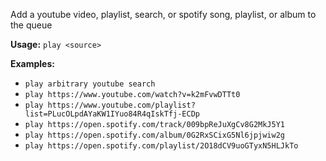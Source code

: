 Add a youtube video, playlist, search, or spotify song, playlist, or album to the queue

**Usage:** `play <source>`

**Examples:**
- `play arbitrary youtube search`
- `play https://www.youtube.com/watch?v=k2mFvwDTTt0`
- `play https://www.youtube.com/playlist?list=PLucOLpdAYaKW1IYuo84R4qIskTfj-ECDp`
- `play https://open.spotify.com/track/009bpReJuXgCv8G2MkJ5Y1`
- `play https://open.spotify.com/album/0G2RxSCixG5Nl6jpjwiw2g`
- `play https://open.spotify.com/playlist/2O18dCV9uoGTyxN5HLJkTo`
